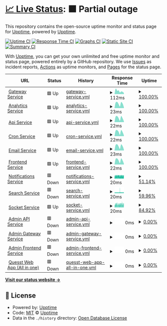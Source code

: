# [📈 Live Status](https://upptime.github.io/upptime): <!--live status--> **🟧 Partial outage**

This repository contains the open-source uptime monitor and status page for [Upptime](https://upptime.js.org), powered by [Upptime](https://github.com/upptime/upptime).

[![Uptime CI](https://github.com/malik106/qst-client-status-all/workflows/Uptime%20CI/badge.svg)](https://github.com/malik106/qst-client-status-all/actions?query=workflow%3A%22Uptime+CI%22)
[![Response Time CI](https://github.com/malik106/qst-client-status-all/workflows/Response%20Time%20CI/badge.svg)](https://github.com/malik106/qst-client-status-all/actions?query=workflow%3A%22Response+Time+CI%22)
[![Graphs CI](https://github.com/malik106/qst-client-status-all/workflows/Graphs%20CI/badge.svg)](https://github.com/malik106/qst-client-status-all/actions?query=workflow%3A%22Graphs+CI%22)
[![Static Site CI](https://github.com/malik106/qst-client-status-all/workflows/Static%20Site%20CI/badge.svg)](https://github.com/malik106/qst-client-status-all/actions?query=workflow%3A%22Static+Site+CI%22)
[![Summary CI](https://github.com/malik106/qst-client-status-all/workflows/Summary%20CI/badge.svg)](https://github.com/malik106/qst-client-status-all/actions?query=workflow%3A%22Summary+CI%22)

With [Upptime](https://upptime.js.org), you can get your own unlimited and free uptime monitor and status page, powered entirely by a GitHub repository. We use [Issues](https://github.com/upptime/upptime/issues) as incident reports, [Actions](https://github.com/malik106/qst-client-status-all/actions) as uptime monitors, and [Pages](https://upptime.github.io/upptime) for the status page.

<!--start: status pages-->
<!-- This summary is generated by Upptime (https://github.com/upptime/upptime) -->
<!-- Do not edit this manually, your changes will be overwritten -->
<!-- prettier-ignore -->
| URL | Status | History | Response Time | Uptime |
| --- | ------ | ------- | ------------- | ------ |
| <img alt="" src="https://icons.duckduckgo.com/ip3/quessttechnologies.com.ico" height="13"> [Gateway Service](https://quessttechnologies.com/gateway/healthcheck) | 🟩 Up | [gateway-service.yml](https://github.com/quesst-technologies/qst-admin-status-all/commits/HEAD/history/gateway-service.yml) | <details><summary><img alt="Response time graph" src="./graphs/gateway-service/response-time-week.png" height="20"> 112ms</summary><br><a href="https://status.admin.quessttechnologies.com/history/gateway-service"><img alt="Response time 250" src="https://img.shields.io/endpoint?url=https%3A%2F%2Fraw.githubusercontent.com%2Fquesst-technologies%2Fqst-admin-status-all%2FHEAD%2Fapi%2Fgateway-service%2Fresponse-time.json"></a><br><a href="https://status.admin.quessttechnologies.com/history/gateway-service"><img alt="24-hour response time 44" src="https://img.shields.io/endpoint?url=https%3A%2F%2Fraw.githubusercontent.com%2Fquesst-technologies%2Fqst-admin-status-all%2FHEAD%2Fapi%2Fgateway-service%2Fresponse-time-day.json"></a><br><a href="https://status.admin.quessttechnologies.com/history/gateway-service"><img alt="7-day response time 112" src="https://img.shields.io/endpoint?url=https%3A%2F%2Fraw.githubusercontent.com%2Fquesst-technologies%2Fqst-admin-status-all%2FHEAD%2Fapi%2Fgateway-service%2Fresponse-time-week.json"></a><br><a href="https://status.admin.quessttechnologies.com/history/gateway-service"><img alt="30-day response time 250" src="https://img.shields.io/endpoint?url=https%3A%2F%2Fraw.githubusercontent.com%2Fquesst-technologies%2Fqst-admin-status-all%2FHEAD%2Fapi%2Fgateway-service%2Fresponse-time-month.json"></a><br><a href="https://status.admin.quessttechnologies.com/history/gateway-service"><img alt="1-year response time 250" src="https://img.shields.io/endpoint?url=https%3A%2F%2Fraw.githubusercontent.com%2Fquesst-technologies%2Fqst-admin-status-all%2FHEAD%2Fapi%2Fgateway-service%2Fresponse-time-year.json"></a></details> | <details><summary><a href="https://status.admin.quessttechnologies.com/history/gateway-service">100.00%</a></summary><a href="https://status.admin.quessttechnologies.com/history/gateway-service"><img alt="All-time uptime 26.02%" src="https://img.shields.io/endpoint?url=https%3A%2F%2Fraw.githubusercontent.com%2Fquesst-technologies%2Fqst-admin-status-all%2FHEAD%2Fapi%2Fgateway-service%2Fuptime.json"></a><br><a href="https://status.admin.quessttechnologies.com/history/gateway-service"><img alt="24-hour uptime 100.00%" src="https://img.shields.io/endpoint?url=https%3A%2F%2Fraw.githubusercontent.com%2Fquesst-technologies%2Fqst-admin-status-all%2FHEAD%2Fapi%2Fgateway-service%2Fuptime-day.json"></a><br><a href="https://status.admin.quessttechnologies.com/history/gateway-service"><img alt="7-day uptime 100.00%" src="https://img.shields.io/endpoint?url=https%3A%2F%2Fraw.githubusercontent.com%2Fquesst-technologies%2Fqst-admin-status-all%2FHEAD%2Fapi%2Fgateway-service%2Fuptime-week.json"></a><br><a href="https://status.admin.quessttechnologies.com/history/gateway-service"><img alt="30-day uptime 71.59%" src="https://img.shields.io/endpoint?url=https%3A%2F%2Fraw.githubusercontent.com%2Fquesst-technologies%2Fqst-admin-status-all%2FHEAD%2Fapi%2Fgateway-service%2Fuptime-month.json"></a><br><a href="https://status.admin.quessttechnologies.com/history/gateway-service"><img alt="1-year uptime 5.30%" src="https://img.shields.io/endpoint?url=https%3A%2F%2Fraw.githubusercontent.com%2Fquesst-technologies%2Fqst-admin-status-all%2FHEAD%2Fapi%2Fgateway-service%2Fuptime-year.json"></a></details>
| <img alt="" src="https://icons.duckduckgo.com/ip3/quessttechnologies.com.ico" height="13"> [Analytics Service](https://quessttechnologies.com/analytics/healthcheck) | 🟩 Up | [analytics-service.yml](https://github.com/quesst-technologies/qst-admin-status-all/commits/HEAD/history/analytics-service.yml) | <details><summary><img alt="Response time graph" src="./graphs/analytics-service/response-time-week.png" height="20"> 23ms</summary><br><a href="https://status.admin.quessttechnologies.com/history/analytics-service"><img alt="Response time 19" src="https://img.shields.io/endpoint?url=https%3A%2F%2Fraw.githubusercontent.com%2Fquesst-technologies%2Fqst-admin-status-all%2FHEAD%2Fapi%2Fanalytics-service%2Fresponse-time.json"></a><br><a href="https://status.admin.quessttechnologies.com/history/analytics-service"><img alt="24-hour response time 4" src="https://img.shields.io/endpoint?url=https%3A%2F%2Fraw.githubusercontent.com%2Fquesst-technologies%2Fqst-admin-status-all%2FHEAD%2Fapi%2Fanalytics-service%2Fresponse-time-day.json"></a><br><a href="https://status.admin.quessttechnologies.com/history/analytics-service"><img alt="7-day response time 23" src="https://img.shields.io/endpoint?url=https%3A%2F%2Fraw.githubusercontent.com%2Fquesst-technologies%2Fqst-admin-status-all%2FHEAD%2Fapi%2Fanalytics-service%2Fresponse-time-week.json"></a><br><a href="https://status.admin.quessttechnologies.com/history/analytics-service"><img alt="30-day response time 19" src="https://img.shields.io/endpoint?url=https%3A%2F%2Fraw.githubusercontent.com%2Fquesst-technologies%2Fqst-admin-status-all%2FHEAD%2Fapi%2Fanalytics-service%2Fresponse-time-month.json"></a><br><a href="https://status.admin.quessttechnologies.com/history/analytics-service"><img alt="1-year response time 19" src="https://img.shields.io/endpoint?url=https%3A%2F%2Fraw.githubusercontent.com%2Fquesst-technologies%2Fqst-admin-status-all%2FHEAD%2Fapi%2Fanalytics-service%2Fresponse-time-year.json"></a></details> | <details><summary><a href="https://status.admin.quessttechnologies.com/history/analytics-service">100.00%</a></summary><a href="https://status.admin.quessttechnologies.com/history/analytics-service"><img alt="All-time uptime 26.01%" src="https://img.shields.io/endpoint?url=https%3A%2F%2Fraw.githubusercontent.com%2Fquesst-technologies%2Fqst-admin-status-all%2FHEAD%2Fapi%2Fanalytics-service%2Fuptime.json"></a><br><a href="https://status.admin.quessttechnologies.com/history/analytics-service"><img alt="24-hour uptime 100.00%" src="https://img.shields.io/endpoint?url=https%3A%2F%2Fraw.githubusercontent.com%2Fquesst-technologies%2Fqst-admin-status-all%2FHEAD%2Fapi%2Fanalytics-service%2Fuptime-day.json"></a><br><a href="https://status.admin.quessttechnologies.com/history/analytics-service"><img alt="7-day uptime 100.00%" src="https://img.shields.io/endpoint?url=https%3A%2F%2Fraw.githubusercontent.com%2Fquesst-technologies%2Fqst-admin-status-all%2FHEAD%2Fapi%2Fanalytics-service%2Fuptime-week.json"></a><br><a href="https://status.admin.quessttechnologies.com/history/analytics-service"><img alt="30-day uptime 71.59%" src="https://img.shields.io/endpoint?url=https%3A%2F%2Fraw.githubusercontent.com%2Fquesst-technologies%2Fqst-admin-status-all%2FHEAD%2Fapi%2Fanalytics-service%2Fuptime-month.json"></a><br><a href="https://status.admin.quessttechnologies.com/history/analytics-service"><img alt="1-year uptime 5.30%" src="https://img.shields.io/endpoint?url=https%3A%2F%2Fraw.githubusercontent.com%2Fquesst-technologies%2Fqst-admin-status-all%2FHEAD%2Fapi%2Fanalytics-service%2Fuptime-year.json"></a></details>
| <img alt="" src="https://icons.duckduckgo.com/ip3/quessttechnologies.com.ico" height="13"> [Api Service](https://quessttechnologies.com/api/healthcheck) | 🟩 Up | [api-service.yml](https://github.com/quesst-technologies/qst-admin-status-all/commits/HEAD/history/api-service.yml) | <details><summary><img alt="Response time graph" src="./graphs/api-service/response-time-week.png" height="20"> 22ms</summary><br><a href="https://status.admin.quessttechnologies.com/history/api-service"><img alt="Response time 19" src="https://img.shields.io/endpoint?url=https%3A%2F%2Fraw.githubusercontent.com%2Fquesst-technologies%2Fqst-admin-status-all%2FHEAD%2Fapi%2Fapi-service%2Fresponse-time.json"></a><br><a href="https://status.admin.quessttechnologies.com/history/api-service"><img alt="24-hour response time 4" src="https://img.shields.io/endpoint?url=https%3A%2F%2Fraw.githubusercontent.com%2Fquesst-technologies%2Fqst-admin-status-all%2FHEAD%2Fapi%2Fapi-service%2Fresponse-time-day.json"></a><br><a href="https://status.admin.quessttechnologies.com/history/api-service"><img alt="7-day response time 22" src="https://img.shields.io/endpoint?url=https%3A%2F%2Fraw.githubusercontent.com%2Fquesst-technologies%2Fqst-admin-status-all%2FHEAD%2Fapi%2Fapi-service%2Fresponse-time-week.json"></a><br><a href="https://status.admin.quessttechnologies.com/history/api-service"><img alt="30-day response time 19" src="https://img.shields.io/endpoint?url=https%3A%2F%2Fraw.githubusercontent.com%2Fquesst-technologies%2Fqst-admin-status-all%2FHEAD%2Fapi%2Fapi-service%2Fresponse-time-month.json"></a><br><a href="https://status.admin.quessttechnologies.com/history/api-service"><img alt="1-year response time 19" src="https://img.shields.io/endpoint?url=https%3A%2F%2Fraw.githubusercontent.com%2Fquesst-technologies%2Fqst-admin-status-all%2FHEAD%2Fapi%2Fapi-service%2Fresponse-time-year.json"></a></details> | <details><summary><a href="https://status.admin.quessttechnologies.com/history/api-service">100.00%</a></summary><a href="https://status.admin.quessttechnologies.com/history/api-service"><img alt="All-time uptime 26.02%" src="https://img.shields.io/endpoint?url=https%3A%2F%2Fraw.githubusercontent.com%2Fquesst-technologies%2Fqst-admin-status-all%2FHEAD%2Fapi%2Fapi-service%2Fuptime.json"></a><br><a href="https://status.admin.quessttechnologies.com/history/api-service"><img alt="24-hour uptime 100.00%" src="https://img.shields.io/endpoint?url=https%3A%2F%2Fraw.githubusercontent.com%2Fquesst-technologies%2Fqst-admin-status-all%2FHEAD%2Fapi%2Fapi-service%2Fuptime-day.json"></a><br><a href="https://status.admin.quessttechnologies.com/history/api-service"><img alt="7-day uptime 100.00%" src="https://img.shields.io/endpoint?url=https%3A%2F%2Fraw.githubusercontent.com%2Fquesst-technologies%2Fqst-admin-status-all%2FHEAD%2Fapi%2Fapi-service%2Fuptime-week.json"></a><br><a href="https://status.admin.quessttechnologies.com/history/api-service"><img alt="30-day uptime 71.59%" src="https://img.shields.io/endpoint?url=https%3A%2F%2Fraw.githubusercontent.com%2Fquesst-technologies%2Fqst-admin-status-all%2FHEAD%2Fapi%2Fapi-service%2Fuptime-month.json"></a><br><a href="https://status.admin.quessttechnologies.com/history/api-service"><img alt="1-year uptime 5.30%" src="https://img.shields.io/endpoint?url=https%3A%2F%2Fraw.githubusercontent.com%2Fquesst-technologies%2Fqst-admin-status-all%2FHEAD%2Fapi%2Fapi-service%2Fuptime-year.json"></a></details>
| <img alt="" src="https://icons.duckduckgo.com/ip3/quessttechnologies.com.ico" height="13"> [Cron Service](https://quessttechnologies.com/cron/healthcheck) | 🟩 Up | [cron-service.yml](https://github.com/quesst-technologies/qst-admin-status-all/commits/HEAD/history/cron-service.yml) | <details><summary><img alt="Response time graph" src="./graphs/cron-service/response-time-week.png" height="20"> 22ms</summary><br><a href="https://status.admin.quessttechnologies.com/history/cron-service"><img alt="Response time 19" src="https://img.shields.io/endpoint?url=https%3A%2F%2Fraw.githubusercontent.com%2Fquesst-technologies%2Fqst-admin-status-all%2FHEAD%2Fapi%2Fcron-service%2Fresponse-time.json"></a><br><a href="https://status.admin.quessttechnologies.com/history/cron-service"><img alt="24-hour response time 4" src="https://img.shields.io/endpoint?url=https%3A%2F%2Fraw.githubusercontent.com%2Fquesst-technologies%2Fqst-admin-status-all%2FHEAD%2Fapi%2Fcron-service%2Fresponse-time-day.json"></a><br><a href="https://status.admin.quessttechnologies.com/history/cron-service"><img alt="7-day response time 22" src="https://img.shields.io/endpoint?url=https%3A%2F%2Fraw.githubusercontent.com%2Fquesst-technologies%2Fqst-admin-status-all%2FHEAD%2Fapi%2Fcron-service%2Fresponse-time-week.json"></a><br><a href="https://status.admin.quessttechnologies.com/history/cron-service"><img alt="30-day response time 19" src="https://img.shields.io/endpoint?url=https%3A%2F%2Fraw.githubusercontent.com%2Fquesst-technologies%2Fqst-admin-status-all%2FHEAD%2Fapi%2Fcron-service%2Fresponse-time-month.json"></a><br><a href="https://status.admin.quessttechnologies.com/history/cron-service"><img alt="1-year response time 19" src="https://img.shields.io/endpoint?url=https%3A%2F%2Fraw.githubusercontent.com%2Fquesst-technologies%2Fqst-admin-status-all%2FHEAD%2Fapi%2Fcron-service%2Fresponse-time-year.json"></a></details> | <details><summary><a href="https://status.admin.quessttechnologies.com/history/cron-service">100.00%</a></summary><a href="https://status.admin.quessttechnologies.com/history/cron-service"><img alt="All-time uptime 26.02%" src="https://img.shields.io/endpoint?url=https%3A%2F%2Fraw.githubusercontent.com%2Fquesst-technologies%2Fqst-admin-status-all%2FHEAD%2Fapi%2Fcron-service%2Fuptime.json"></a><br><a href="https://status.admin.quessttechnologies.com/history/cron-service"><img alt="24-hour uptime 100.00%" src="https://img.shields.io/endpoint?url=https%3A%2F%2Fraw.githubusercontent.com%2Fquesst-technologies%2Fqst-admin-status-all%2FHEAD%2Fapi%2Fcron-service%2Fuptime-day.json"></a><br><a href="https://status.admin.quessttechnologies.com/history/cron-service"><img alt="7-day uptime 100.00%" src="https://img.shields.io/endpoint?url=https%3A%2F%2Fraw.githubusercontent.com%2Fquesst-technologies%2Fqst-admin-status-all%2FHEAD%2Fapi%2Fcron-service%2Fuptime-week.json"></a><br><a href="https://status.admin.quessttechnologies.com/history/cron-service"><img alt="30-day uptime 71.59%" src="https://img.shields.io/endpoint?url=https%3A%2F%2Fraw.githubusercontent.com%2Fquesst-technologies%2Fqst-admin-status-all%2FHEAD%2Fapi%2Fcron-service%2Fuptime-month.json"></a><br><a href="https://status.admin.quessttechnologies.com/history/cron-service"><img alt="1-year uptime 5.30%" src="https://img.shields.io/endpoint?url=https%3A%2F%2Fraw.githubusercontent.com%2Fquesst-technologies%2Fqst-admin-status-all%2FHEAD%2Fapi%2Fcron-service%2Fuptime-year.json"></a></details>
| <img alt="" src="https://icons.duckduckgo.com/ip3/quessttechnologies.com.ico" height="13"> [Email Service](https://quessttechnologies.com/email/healthcheck) | 🟩 Up | [email-service.yml](https://github.com/quesst-technologies/qst-admin-status-all/commits/HEAD/history/email-service.yml) | <details><summary><img alt="Response time graph" src="./graphs/email-service/response-time-week.png" height="20"> 23ms</summary><br><a href="https://status.admin.quessttechnologies.com/history/email-service"><img alt="Response time 19" src="https://img.shields.io/endpoint?url=https%3A%2F%2Fraw.githubusercontent.com%2Fquesst-technologies%2Fqst-admin-status-all%2FHEAD%2Fapi%2Femail-service%2Fresponse-time.json"></a><br><a href="https://status.admin.quessttechnologies.com/history/email-service"><img alt="24-hour response time 4" src="https://img.shields.io/endpoint?url=https%3A%2F%2Fraw.githubusercontent.com%2Fquesst-technologies%2Fqst-admin-status-all%2FHEAD%2Fapi%2Femail-service%2Fresponse-time-day.json"></a><br><a href="https://status.admin.quessttechnologies.com/history/email-service"><img alt="7-day response time 23" src="https://img.shields.io/endpoint?url=https%3A%2F%2Fraw.githubusercontent.com%2Fquesst-technologies%2Fqst-admin-status-all%2FHEAD%2Fapi%2Femail-service%2Fresponse-time-week.json"></a><br><a href="https://status.admin.quessttechnologies.com/history/email-service"><img alt="30-day response time 19" src="https://img.shields.io/endpoint?url=https%3A%2F%2Fraw.githubusercontent.com%2Fquesst-technologies%2Fqst-admin-status-all%2FHEAD%2Fapi%2Femail-service%2Fresponse-time-month.json"></a><br><a href="https://status.admin.quessttechnologies.com/history/email-service"><img alt="1-year response time 19" src="https://img.shields.io/endpoint?url=https%3A%2F%2Fraw.githubusercontent.com%2Fquesst-technologies%2Fqst-admin-status-all%2FHEAD%2Fapi%2Femail-service%2Fresponse-time-year.json"></a></details> | <details><summary><a href="https://status.admin.quessttechnologies.com/history/email-service">100.00%</a></summary><a href="https://status.admin.quessttechnologies.com/history/email-service"><img alt="All-time uptime 26.02%" src="https://img.shields.io/endpoint?url=https%3A%2F%2Fraw.githubusercontent.com%2Fquesst-technologies%2Fqst-admin-status-all%2FHEAD%2Fapi%2Femail-service%2Fuptime.json"></a><br><a href="https://status.admin.quessttechnologies.com/history/email-service"><img alt="24-hour uptime 100.00%" src="https://img.shields.io/endpoint?url=https%3A%2F%2Fraw.githubusercontent.com%2Fquesst-technologies%2Fqst-admin-status-all%2FHEAD%2Fapi%2Femail-service%2Fuptime-day.json"></a><br><a href="https://status.admin.quessttechnologies.com/history/email-service"><img alt="7-day uptime 100.00%" src="https://img.shields.io/endpoint?url=https%3A%2F%2Fraw.githubusercontent.com%2Fquesst-technologies%2Fqst-admin-status-all%2FHEAD%2Fapi%2Femail-service%2Fuptime-week.json"></a><br><a href="https://status.admin.quessttechnologies.com/history/email-service"><img alt="30-day uptime 71.59%" src="https://img.shields.io/endpoint?url=https%3A%2F%2Fraw.githubusercontent.com%2Fquesst-technologies%2Fqst-admin-status-all%2FHEAD%2Fapi%2Femail-service%2Fuptime-month.json"></a><br><a href="https://status.admin.quessttechnologies.com/history/email-service"><img alt="1-year uptime 5.30%" src="https://img.shields.io/endpoint?url=https%3A%2F%2Fraw.githubusercontent.com%2Fquesst-technologies%2Fqst-admin-status-all%2FHEAD%2Fapi%2Femail-service%2Fuptime-year.json"></a></details>
| <img alt="" src="https://icons.duckduckgo.com/ip3/quessttechnologies.com.ico" height="13"> [Frontend Service](https://quessttechnologies.com/frontend/healthcheck) | 🟩 Up | [frontend-service.yml](https://github.com/quesst-technologies/qst-admin-status-all/commits/HEAD/history/frontend-service.yml) | <details><summary><img alt="Response time graph" src="./graphs/frontend-service/response-time-week.png" height="20"> 22ms</summary><br><a href="https://status.admin.quessttechnologies.com/history/frontend-service"><img alt="Response time 20" src="https://img.shields.io/endpoint?url=https%3A%2F%2Fraw.githubusercontent.com%2Fquesst-technologies%2Fqst-admin-status-all%2FHEAD%2Fapi%2Ffrontend-service%2Fresponse-time.json"></a><br><a href="https://status.admin.quessttechnologies.com/history/frontend-service"><img alt="24-hour response time 4" src="https://img.shields.io/endpoint?url=https%3A%2F%2Fraw.githubusercontent.com%2Fquesst-technologies%2Fqst-admin-status-all%2FHEAD%2Fapi%2Ffrontend-service%2Fresponse-time-day.json"></a><br><a href="https://status.admin.quessttechnologies.com/history/frontend-service"><img alt="7-day response time 22" src="https://img.shields.io/endpoint?url=https%3A%2F%2Fraw.githubusercontent.com%2Fquesst-technologies%2Fqst-admin-status-all%2FHEAD%2Fapi%2Ffrontend-service%2Fresponse-time-week.json"></a><br><a href="https://status.admin.quessttechnologies.com/history/frontend-service"><img alt="30-day response time 20" src="https://img.shields.io/endpoint?url=https%3A%2F%2Fraw.githubusercontent.com%2Fquesst-technologies%2Fqst-admin-status-all%2FHEAD%2Fapi%2Ffrontend-service%2Fresponse-time-month.json"></a><br><a href="https://status.admin.quessttechnologies.com/history/frontend-service"><img alt="1-year response time 20" src="https://img.shields.io/endpoint?url=https%3A%2F%2Fraw.githubusercontent.com%2Fquesst-technologies%2Fqst-admin-status-all%2FHEAD%2Fapi%2Ffrontend-service%2Fresponse-time-year.json"></a></details> | <details><summary><a href="https://status.admin.quessttechnologies.com/history/frontend-service">100.00%</a></summary><a href="https://status.admin.quessttechnologies.com/history/frontend-service"><img alt="All-time uptime 15.47%" src="https://img.shields.io/endpoint?url=https%3A%2F%2Fraw.githubusercontent.com%2Fquesst-technologies%2Fqst-admin-status-all%2FHEAD%2Fapi%2Ffrontend-service%2Fuptime.json"></a><br><a href="https://status.admin.quessttechnologies.com/history/frontend-service"><img alt="24-hour uptime 100.00%" src="https://img.shields.io/endpoint?url=https%3A%2F%2Fraw.githubusercontent.com%2Fquesst-technologies%2Fqst-admin-status-all%2FHEAD%2Fapi%2Ffrontend-service%2Fuptime-day.json"></a><br><a href="https://status.admin.quessttechnologies.com/history/frontend-service"><img alt="7-day uptime 100.00%" src="https://img.shields.io/endpoint?url=https%3A%2F%2Fraw.githubusercontent.com%2Fquesst-technologies%2Fqst-admin-status-all%2FHEAD%2Fapi%2Ffrontend-service%2Fuptime-week.json"></a><br><a href="https://status.admin.quessttechnologies.com/history/frontend-service"><img alt="30-day uptime 71.59%" src="https://img.shields.io/endpoint?url=https%3A%2F%2Fraw.githubusercontent.com%2Fquesst-technologies%2Fqst-admin-status-all%2FHEAD%2Fapi%2Ffrontend-service%2Fuptime-month.json"></a><br><a href="https://status.admin.quessttechnologies.com/history/frontend-service"><img alt="1-year uptime 5.30%" src="https://img.shields.io/endpoint?url=https%3A%2F%2Fraw.githubusercontent.com%2Fquesst-technologies%2Fqst-admin-status-all%2FHEAD%2Fapi%2Ffrontend-service%2Fuptime-year.json"></a></details>
| <img alt="" src="https://icons.duckduckgo.com/ip3/quessttechnologies.com.ico" height="13"> [Notifications Service](https://quessttechnologies.com/notifications/healthcheck) | 🟥 Down | [notifications-service.yml](https://github.com/quesst-technologies/qst-admin-status-all/commits/HEAD/history/notifications-service.yml) | <details><summary><img alt="Response time graph" src="./graphs/notifications-service/response-time-week.png" height="20"> 20ms</summary><br><a href="https://status.admin.quessttechnologies.com/history/notifications-service"><img alt="Response time 20" src="https://img.shields.io/endpoint?url=https%3A%2F%2Fraw.githubusercontent.com%2Fquesst-technologies%2Fqst-admin-status-all%2FHEAD%2Fapi%2Fnotifications-service%2Fresponse-time.json"></a><br><a href="https://status.admin.quessttechnologies.com/history/notifications-service"><img alt="24-hour response time 20" src="https://img.shields.io/endpoint?url=https%3A%2F%2Fraw.githubusercontent.com%2Fquesst-technologies%2Fqst-admin-status-all%2FHEAD%2Fapi%2Fnotifications-service%2Fresponse-time-day.json"></a><br><a href="https://status.admin.quessttechnologies.com/history/notifications-service"><img alt="7-day response time 20" src="https://img.shields.io/endpoint?url=https%3A%2F%2Fraw.githubusercontent.com%2Fquesst-technologies%2Fqst-admin-status-all%2FHEAD%2Fapi%2Fnotifications-service%2Fresponse-time-week.json"></a><br><a href="https://status.admin.quessttechnologies.com/history/notifications-service"><img alt="30-day response time 20" src="https://img.shields.io/endpoint?url=https%3A%2F%2Fraw.githubusercontent.com%2Fquesst-technologies%2Fqst-admin-status-all%2FHEAD%2Fapi%2Fnotifications-service%2Fresponse-time-month.json"></a><br><a href="https://status.admin.quessttechnologies.com/history/notifications-service"><img alt="1-year response time 20" src="https://img.shields.io/endpoint?url=https%3A%2F%2Fraw.githubusercontent.com%2Fquesst-technologies%2Fqst-admin-status-all%2FHEAD%2Fapi%2Fnotifications-service%2Fresponse-time-year.json"></a></details> | <details><summary><a href="https://status.admin.quessttechnologies.com/history/notifications-service">51.14%</a></summary><a href="https://status.admin.quessttechnologies.com/history/notifications-service"><img alt="All-time uptime 99.56%" src="https://img.shields.io/endpoint?url=https%3A%2F%2Fraw.githubusercontent.com%2Fquesst-technologies%2Fqst-admin-status-all%2FHEAD%2Fapi%2Fnotifications-service%2Fuptime.json"></a><br><a href="https://status.admin.quessttechnologies.com/history/notifications-service"><img alt="24-hour uptime 53.57%" src="https://img.shields.io/endpoint?url=https%3A%2F%2Fraw.githubusercontent.com%2Fquesst-technologies%2Fqst-admin-status-all%2FHEAD%2Fapi%2Fnotifications-service%2Fuptime-day.json"></a><br><a href="https://status.admin.quessttechnologies.com/history/notifications-service"><img alt="7-day uptime 51.14%" src="https://img.shields.io/endpoint?url=https%3A%2F%2Fraw.githubusercontent.com%2Fquesst-technologies%2Fqst-admin-status-all%2FHEAD%2Fapi%2Fnotifications-service%2Fuptime-week.json"></a><br><a href="https://status.admin.quessttechnologies.com/history/notifications-service"><img alt="30-day uptime 88.52%" src="https://img.shields.io/endpoint?url=https%3A%2F%2Fraw.githubusercontent.com%2Fquesst-technologies%2Fqst-admin-status-all%2FHEAD%2Fapi%2Fnotifications-service%2Fuptime-month.json"></a><br><a href="https://status.admin.quessttechnologies.com/history/notifications-service"><img alt="1-year uptime 99.04%" src="https://img.shields.io/endpoint?url=https%3A%2F%2Fraw.githubusercontent.com%2Fquesst-technologies%2Fqst-admin-status-all%2FHEAD%2Fapi%2Fnotifications-service%2Fuptime-year.json"></a></details>
| <img alt="" src="https://icons.duckduckgo.com/ip3/quessttechnologies.com.ico" height="13"> [Search Service](https://quessttechnologies.com/search/healthcheck) | 🟥 Down | [search-service.yml](https://github.com/quesst-technologies/qst-admin-status-all/commits/HEAD/history/search-service.yml) | <details><summary><img alt="Response time graph" src="./graphs/search-service/response-time-week.png" height="20"> 20ms</summary><br><a href="https://status.admin.quessttechnologies.com/history/search-service"><img alt="Response time 20" src="https://img.shields.io/endpoint?url=https%3A%2F%2Fraw.githubusercontent.com%2Fquesst-technologies%2Fqst-admin-status-all%2FHEAD%2Fapi%2Fsearch-service%2Fresponse-time.json"></a><br><a href="https://status.admin.quessttechnologies.com/history/search-service"><img alt="24-hour response time 19" src="https://img.shields.io/endpoint?url=https%3A%2F%2Fraw.githubusercontent.com%2Fquesst-technologies%2Fqst-admin-status-all%2FHEAD%2Fapi%2Fsearch-service%2Fresponse-time-day.json"></a><br><a href="https://status.admin.quessttechnologies.com/history/search-service"><img alt="7-day response time 20" src="https://img.shields.io/endpoint?url=https%3A%2F%2Fraw.githubusercontent.com%2Fquesst-technologies%2Fqst-admin-status-all%2FHEAD%2Fapi%2Fsearch-service%2Fresponse-time-week.json"></a><br><a href="https://status.admin.quessttechnologies.com/history/search-service"><img alt="30-day response time 20" src="https://img.shields.io/endpoint?url=https%3A%2F%2Fraw.githubusercontent.com%2Fquesst-technologies%2Fqst-admin-status-all%2FHEAD%2Fapi%2Fsearch-service%2Fresponse-time-month.json"></a><br><a href="https://status.admin.quessttechnologies.com/history/search-service"><img alt="1-year response time 20" src="https://img.shields.io/endpoint?url=https%3A%2F%2Fraw.githubusercontent.com%2Fquesst-technologies%2Fqst-admin-status-all%2FHEAD%2Fapi%2Fsearch-service%2Fresponse-time-year.json"></a></details> | <details><summary><a href="https://status.admin.quessttechnologies.com/history/search-service">59.96%</a></summary><a href="https://status.admin.quessttechnologies.com/history/search-service"><img alt="All-time uptime 99.64%" src="https://img.shields.io/endpoint?url=https%3A%2F%2Fraw.githubusercontent.com%2Fquesst-technologies%2Fqst-admin-status-all%2FHEAD%2Fapi%2Fsearch-service%2Fuptime.json"></a><br><a href="https://status.admin.quessttechnologies.com/history/search-service"><img alt="24-hour uptime 60.71%" src="https://img.shields.io/endpoint?url=https%3A%2F%2Fraw.githubusercontent.com%2Fquesst-technologies%2Fqst-admin-status-all%2FHEAD%2Fapi%2Fsearch-service%2Fuptime-day.json"></a><br><a href="https://status.admin.quessttechnologies.com/history/search-service"><img alt="7-day uptime 59.96%" src="https://img.shields.io/endpoint?url=https%3A%2F%2Fraw.githubusercontent.com%2Fquesst-technologies%2Fqst-admin-status-all%2FHEAD%2Fapi%2Fsearch-service%2Fuptime-week.json"></a><br><a href="https://status.admin.quessttechnologies.com/history/search-service"><img alt="30-day uptime 90.71%" src="https://img.shields.io/endpoint?url=https%3A%2F%2Fraw.githubusercontent.com%2Fquesst-technologies%2Fqst-admin-status-all%2FHEAD%2Fapi%2Fsearch-service%2Fuptime-month.json"></a><br><a href="https://status.admin.quessttechnologies.com/history/search-service"><img alt="1-year uptime 99.23%" src="https://img.shields.io/endpoint?url=https%3A%2F%2Fraw.githubusercontent.com%2Fquesst-technologies%2Fqst-admin-status-all%2FHEAD%2Fapi%2Fsearch-service%2Fuptime-year.json"></a></details>
| <img alt="" src="https://icons.duckduckgo.com/ip3/quessttechnologies.com.ico" height="13"> [Socket Service](https://quessttechnologies.com/socket/healthcheck) | 🟩 Up | [socket-service.yml](https://github.com/quesst-technologies/qst-admin-status-all/commits/HEAD/history/socket-service.yml) | <details><summary><img alt="Response time graph" src="./graphs/socket-service/response-time-week.png" height="20"> 20ms</summary><br><a href="https://status.admin.quessttechnologies.com/history/socket-service"><img alt="Response time 20" src="https://img.shields.io/endpoint?url=https%3A%2F%2Fraw.githubusercontent.com%2Fquesst-technologies%2Fqst-admin-status-all%2FHEAD%2Fapi%2Fsocket-service%2Fresponse-time.json"></a><br><a href="https://status.admin.quessttechnologies.com/history/socket-service"><img alt="24-hour response time 20" src="https://img.shields.io/endpoint?url=https%3A%2F%2Fraw.githubusercontent.com%2Fquesst-technologies%2Fqst-admin-status-all%2FHEAD%2Fapi%2Fsocket-service%2Fresponse-time-day.json"></a><br><a href="https://status.admin.quessttechnologies.com/history/socket-service"><img alt="7-day response time 20" src="https://img.shields.io/endpoint?url=https%3A%2F%2Fraw.githubusercontent.com%2Fquesst-technologies%2Fqst-admin-status-all%2FHEAD%2Fapi%2Fsocket-service%2Fresponse-time-week.json"></a><br><a href="https://status.admin.quessttechnologies.com/history/socket-service"><img alt="30-day response time 20" src="https://img.shields.io/endpoint?url=https%3A%2F%2Fraw.githubusercontent.com%2Fquesst-technologies%2Fqst-admin-status-all%2FHEAD%2Fapi%2Fsocket-service%2Fresponse-time-month.json"></a><br><a href="https://status.admin.quessttechnologies.com/history/socket-service"><img alt="1-year response time 20" src="https://img.shields.io/endpoint?url=https%3A%2F%2Fraw.githubusercontent.com%2Fquesst-technologies%2Fqst-admin-status-all%2FHEAD%2Fapi%2Fsocket-service%2Fresponse-time-year.json"></a></details> | <details><summary><a href="https://status.admin.quessttechnologies.com/history/socket-service">84.92%</a></summary><a href="https://status.admin.quessttechnologies.com/history/socket-service"><img alt="All-time uptime 25.69%" src="https://img.shields.io/endpoint?url=https%3A%2F%2Fraw.githubusercontent.com%2Fquesst-technologies%2Fqst-admin-status-all%2FHEAD%2Fapi%2Fsocket-service%2Fuptime.json"></a><br><a href="https://status.admin.quessttechnologies.com/history/socket-service"><img alt="24-hour uptime 88.91%" src="https://img.shields.io/endpoint?url=https%3A%2F%2Fraw.githubusercontent.com%2Fquesst-technologies%2Fqst-admin-status-all%2FHEAD%2Fapi%2Fsocket-service%2Fuptime-day.json"></a><br><a href="https://status.admin.quessttechnologies.com/history/socket-service"><img alt="7-day uptime 84.92%" src="https://img.shields.io/endpoint?url=https%3A%2F%2Fraw.githubusercontent.com%2Fquesst-technologies%2Fqst-admin-status-all%2FHEAD%2Fapi%2Fsocket-service%2Fuptime-week.json"></a><br><a href="https://status.admin.quessttechnologies.com/history/socket-service"><img alt="30-day uptime 63.00%" src="https://img.shields.io/endpoint?url=https%3A%2F%2Fraw.githubusercontent.com%2Fquesst-technologies%2Fqst-admin-status-all%2FHEAD%2Fapi%2Fsocket-service%2Fuptime-month.json"></a><br><a href="https://status.admin.quessttechnologies.com/history/socket-service"><img alt="1-year uptime 4.59%" src="https://img.shields.io/endpoint?url=https%3A%2F%2Fraw.githubusercontent.com%2Fquesst-technologies%2Fqst-admin-status-all%2FHEAD%2Fapi%2Fsocket-service%2Fuptime-year.json"></a></details>
| <img alt="" src="https://icons.duckduckgo.com/ip3/admin.quessttechnologies.com.ico" height="13"> [Admin API Service](https://admin.quessttechnologies.com/api/healthcheck) | 🟥 Down | [admin-api-service.yml](https://github.com/quesst-technologies/qst-admin-status-all/commits/HEAD/history/admin-api-service.yml) | <details><summary><img alt="Response time graph" src="./graphs/admin-api-service/response-time-week.png" height="20"> 0ms</summary><br><a href="https://status.admin.quessttechnologies.com/history/admin-api-service"><img alt="Response time 0" src="https://img.shields.io/endpoint?url=https%3A%2F%2Fraw.githubusercontent.com%2Fquesst-technologies%2Fqst-admin-status-all%2FHEAD%2Fapi%2Fadmin-api-service%2Fresponse-time.json"></a><br><a href="https://status.admin.quessttechnologies.com/history/admin-api-service"><img alt="24-hour response time 0" src="https://img.shields.io/endpoint?url=https%3A%2F%2Fraw.githubusercontent.com%2Fquesst-technologies%2Fqst-admin-status-all%2FHEAD%2Fapi%2Fadmin-api-service%2Fresponse-time-day.json"></a><br><a href="https://status.admin.quessttechnologies.com/history/admin-api-service"><img alt="7-day response time 0" src="https://img.shields.io/endpoint?url=https%3A%2F%2Fraw.githubusercontent.com%2Fquesst-technologies%2Fqst-admin-status-all%2FHEAD%2Fapi%2Fadmin-api-service%2Fresponse-time-week.json"></a><br><a href="https://status.admin.quessttechnologies.com/history/admin-api-service"><img alt="30-day response time 0" src="https://img.shields.io/endpoint?url=https%3A%2F%2Fraw.githubusercontent.com%2Fquesst-technologies%2Fqst-admin-status-all%2FHEAD%2Fapi%2Fadmin-api-service%2Fresponse-time-month.json"></a><br><a href="https://status.admin.quessttechnologies.com/history/admin-api-service"><img alt="1-year response time 0" src="https://img.shields.io/endpoint?url=https%3A%2F%2Fraw.githubusercontent.com%2Fquesst-technologies%2Fqst-admin-status-all%2FHEAD%2Fapi%2Fadmin-api-service%2Fresponse-time-year.json"></a></details> | <details><summary><a href="https://status.admin.quessttechnologies.com/history/admin-api-service">0.00%</a></summary><a href="https://status.admin.quessttechnologies.com/history/admin-api-service"><img alt="All-time uptime 23.28%" src="https://img.shields.io/endpoint?url=https%3A%2F%2Fraw.githubusercontent.com%2Fquesst-technologies%2Fqst-admin-status-all%2FHEAD%2Fapi%2Fadmin-api-service%2Fuptime.json"></a><br><a href="https://status.admin.quessttechnologies.com/history/admin-api-service"><img alt="24-hour uptime 0.00%" src="https://img.shields.io/endpoint?url=https%3A%2F%2Fraw.githubusercontent.com%2Fquesst-technologies%2Fqst-admin-status-all%2FHEAD%2Fapi%2Fadmin-api-service%2Fuptime-day.json"></a><br><a href="https://status.admin.quessttechnologies.com/history/admin-api-service"><img alt="7-day uptime 0.00%" src="https://img.shields.io/endpoint?url=https%3A%2F%2Fraw.githubusercontent.com%2Fquesst-technologies%2Fqst-admin-status-all%2FHEAD%2Fapi%2Fadmin-api-service%2Fuptime-week.json"></a><br><a href="https://status.admin.quessttechnologies.com/history/admin-api-service"><img alt="30-day uptime 4.67%" src="https://img.shields.io/endpoint?url=https%3A%2F%2Fraw.githubusercontent.com%2Fquesst-technologies%2Fqst-admin-status-all%2FHEAD%2Fapi%2Fadmin-api-service%2Fuptime-month.json"></a><br><a href="https://status.admin.quessttechnologies.com/history/admin-api-service"><img alt="1-year uptime 0.00%" src="https://img.shields.io/endpoint?url=https%3A%2F%2Fraw.githubusercontent.com%2Fquesst-technologies%2Fqst-admin-status-all%2FHEAD%2Fapi%2Fadmin-api-service%2Fuptime-year.json"></a></details>
| <img alt="" src="https://icons.duckduckgo.com/ip3/admin.quessttechnologies.com.ico" height="13"> [Admin Gateway Service](https://admin.quessttechnologies.com/gateway/healthcheck) | 🟥 Down | [admin-gateway-service.yml](https://github.com/quesst-technologies/qst-admin-status-all/commits/HEAD/history/admin-gateway-service.yml) | <details><summary><img alt="Response time graph" src="./graphs/admin-gateway-service/response-time-week.png" height="20"> 0ms</summary><br><a href="https://status.admin.quessttechnologies.com/history/admin-gateway-service"><img alt="Response time 0" src="https://img.shields.io/endpoint?url=https%3A%2F%2Fraw.githubusercontent.com%2Fquesst-technologies%2Fqst-admin-status-all%2FHEAD%2Fapi%2Fadmin-gateway-service%2Fresponse-time.json"></a><br><a href="https://status.admin.quessttechnologies.com/history/admin-gateway-service"><img alt="24-hour response time 0" src="https://img.shields.io/endpoint?url=https%3A%2F%2Fraw.githubusercontent.com%2Fquesst-technologies%2Fqst-admin-status-all%2FHEAD%2Fapi%2Fadmin-gateway-service%2Fresponse-time-day.json"></a><br><a href="https://status.admin.quessttechnologies.com/history/admin-gateway-service"><img alt="7-day response time 0" src="https://img.shields.io/endpoint?url=https%3A%2F%2Fraw.githubusercontent.com%2Fquesst-technologies%2Fqst-admin-status-all%2FHEAD%2Fapi%2Fadmin-gateway-service%2Fresponse-time-week.json"></a><br><a href="https://status.admin.quessttechnologies.com/history/admin-gateway-service"><img alt="30-day response time 0" src="https://img.shields.io/endpoint?url=https%3A%2F%2Fraw.githubusercontent.com%2Fquesst-technologies%2Fqst-admin-status-all%2FHEAD%2Fapi%2Fadmin-gateway-service%2Fresponse-time-month.json"></a><br><a href="https://status.admin.quessttechnologies.com/history/admin-gateway-service"><img alt="1-year response time 0" src="https://img.shields.io/endpoint?url=https%3A%2F%2Fraw.githubusercontent.com%2Fquesst-technologies%2Fqst-admin-status-all%2FHEAD%2Fapi%2Fadmin-gateway-service%2Fresponse-time-year.json"></a></details> | <details><summary><a href="https://status.admin.quessttechnologies.com/history/admin-gateway-service">0.00%</a></summary><a href="https://status.admin.quessttechnologies.com/history/admin-gateway-service"><img alt="All-time uptime 23.28%" src="https://img.shields.io/endpoint?url=https%3A%2F%2Fraw.githubusercontent.com%2Fquesst-technologies%2Fqst-admin-status-all%2FHEAD%2Fapi%2Fadmin-gateway-service%2Fuptime.json"></a><br><a href="https://status.admin.quessttechnologies.com/history/admin-gateway-service"><img alt="24-hour uptime 0.00%" src="https://img.shields.io/endpoint?url=https%3A%2F%2Fraw.githubusercontent.com%2Fquesst-technologies%2Fqst-admin-status-all%2FHEAD%2Fapi%2Fadmin-gateway-service%2Fuptime-day.json"></a><br><a href="https://status.admin.quessttechnologies.com/history/admin-gateway-service"><img alt="7-day uptime 0.00%" src="https://img.shields.io/endpoint?url=https%3A%2F%2Fraw.githubusercontent.com%2Fquesst-technologies%2Fqst-admin-status-all%2FHEAD%2Fapi%2Fadmin-gateway-service%2Fuptime-week.json"></a><br><a href="https://status.admin.quessttechnologies.com/history/admin-gateway-service"><img alt="30-day uptime 4.67%" src="https://img.shields.io/endpoint?url=https%3A%2F%2Fraw.githubusercontent.com%2Fquesst-technologies%2Fqst-admin-status-all%2FHEAD%2Fapi%2Fadmin-gateway-service%2Fuptime-month.json"></a><br><a href="https://status.admin.quessttechnologies.com/history/admin-gateway-service"><img alt="1-year uptime 0.00%" src="https://img.shields.io/endpoint?url=https%3A%2F%2Fraw.githubusercontent.com%2Fquesst-technologies%2Fqst-admin-status-all%2FHEAD%2Fapi%2Fadmin-gateway-service%2Fuptime-year.json"></a></details>
| <img alt="" src="https://icons.duckduckgo.com/ip3/admin.quessttechnologies.com.ico" height="13"> [Admin Frontend Service](https://admin.quessttechnologies.com/frontend/healthcheck) | 🟥 Down | [admin-frontend-service.yml](https://github.com/quesst-technologies/qst-admin-status-all/commits/HEAD/history/admin-frontend-service.yml) | <details><summary><img alt="Response time graph" src="./graphs/admin-frontend-service/response-time-week.png" height="20"> 0ms</summary><br><a href="https://status.admin.quessttechnologies.com/history/admin-frontend-service"><img alt="Response time 0" src="https://img.shields.io/endpoint?url=https%3A%2F%2Fraw.githubusercontent.com%2Fquesst-technologies%2Fqst-admin-status-all%2FHEAD%2Fapi%2Fadmin-frontend-service%2Fresponse-time.json"></a><br><a href="https://status.admin.quessttechnologies.com/history/admin-frontend-service"><img alt="24-hour response time 0" src="https://img.shields.io/endpoint?url=https%3A%2F%2Fraw.githubusercontent.com%2Fquesst-technologies%2Fqst-admin-status-all%2FHEAD%2Fapi%2Fadmin-frontend-service%2Fresponse-time-day.json"></a><br><a href="https://status.admin.quessttechnologies.com/history/admin-frontend-service"><img alt="7-day response time 0" src="https://img.shields.io/endpoint?url=https%3A%2F%2Fraw.githubusercontent.com%2Fquesst-technologies%2Fqst-admin-status-all%2FHEAD%2Fapi%2Fadmin-frontend-service%2Fresponse-time-week.json"></a><br><a href="https://status.admin.quessttechnologies.com/history/admin-frontend-service"><img alt="30-day response time 0" src="https://img.shields.io/endpoint?url=https%3A%2F%2Fraw.githubusercontent.com%2Fquesst-technologies%2Fqst-admin-status-all%2FHEAD%2Fapi%2Fadmin-frontend-service%2Fresponse-time-month.json"></a><br><a href="https://status.admin.quessttechnologies.com/history/admin-frontend-service"><img alt="1-year response time 0" src="https://img.shields.io/endpoint?url=https%3A%2F%2Fraw.githubusercontent.com%2Fquesst-technologies%2Fqst-admin-status-all%2FHEAD%2Fapi%2Fadmin-frontend-service%2Fresponse-time-year.json"></a></details> | <details><summary><a href="https://status.admin.quessttechnologies.com/history/admin-frontend-service">0.00%</a></summary><a href="https://status.admin.quessttechnologies.com/history/admin-frontend-service"><img alt="All-time uptime 12.92%" src="https://img.shields.io/endpoint?url=https%3A%2F%2Fraw.githubusercontent.com%2Fquesst-technologies%2Fqst-admin-status-all%2FHEAD%2Fapi%2Fadmin-frontend-service%2Fuptime.json"></a><br><a href="https://status.admin.quessttechnologies.com/history/admin-frontend-service"><img alt="24-hour uptime 0.00%" src="https://img.shields.io/endpoint?url=https%3A%2F%2Fraw.githubusercontent.com%2Fquesst-technologies%2Fqst-admin-status-all%2FHEAD%2Fapi%2Fadmin-frontend-service%2Fuptime-day.json"></a><br><a href="https://status.admin.quessttechnologies.com/history/admin-frontend-service"><img alt="7-day uptime 0.00%" src="https://img.shields.io/endpoint?url=https%3A%2F%2Fraw.githubusercontent.com%2Fquesst-technologies%2Fqst-admin-status-all%2FHEAD%2Fapi%2Fadmin-frontend-service%2Fuptime-week.json"></a><br><a href="https://status.admin.quessttechnologies.com/history/admin-frontend-service"><img alt="30-day uptime 4.67%" src="https://img.shields.io/endpoint?url=https%3A%2F%2Fraw.githubusercontent.com%2Fquesst-technologies%2Fqst-admin-status-all%2FHEAD%2Fapi%2Fadmin-frontend-service%2Fuptime-month.json"></a><br><a href="https://status.admin.quessttechnologies.com/history/admin-frontend-service"><img alt="1-year uptime 0.00%" src="https://img.shields.io/endpoint?url=https%3A%2F%2Fraw.githubusercontent.com%2Fquesst-technologies%2Fqst-admin-status-all%2FHEAD%2Fapi%2Fadmin-frontend-service%2Fuptime-year.json"></a></details>
| <img alt="" src="https://icons.duckduckgo.com/ip3/old.quessttechnologies.com.ico" height="13"> [Quesst Web App (All in one)](http://old.quessttechnologies.com/health-check) | 🟥 Down | [quesst-web-app-all-in-one.yml](https://github.com/quesst-technologies/qst-admin-status-all/commits/HEAD/history/quesst-web-app-all-in-one.yml) | <details><summary><img alt="Response time graph" src="./graphs/quesst-web-app-all-in-one/response-time-week.png" height="20"> 0ms</summary><br><a href="https://status.admin.quessttechnologies.com/history/quesst-web-app-all-in-one"><img alt="Response time 0" src="https://img.shields.io/endpoint?url=https%3A%2F%2Fraw.githubusercontent.com%2Fquesst-technologies%2Fqst-admin-status-all%2FHEAD%2Fapi%2Fquesst-web-app-all-in-one%2Fresponse-time.json"></a><br><a href="https://status.admin.quessttechnologies.com/history/quesst-web-app-all-in-one"><img alt="24-hour response time 0" src="https://img.shields.io/endpoint?url=https%3A%2F%2Fraw.githubusercontent.com%2Fquesst-technologies%2Fqst-admin-status-all%2FHEAD%2Fapi%2Fquesst-web-app-all-in-one%2Fresponse-time-day.json"></a><br><a href="https://status.admin.quessttechnologies.com/history/quesst-web-app-all-in-one"><img alt="7-day response time 0" src="https://img.shields.io/endpoint?url=https%3A%2F%2Fraw.githubusercontent.com%2Fquesst-technologies%2Fqst-admin-status-all%2FHEAD%2Fapi%2Fquesst-web-app-all-in-one%2Fresponse-time-week.json"></a><br><a href="https://status.admin.quessttechnologies.com/history/quesst-web-app-all-in-one"><img alt="30-day response time 0" src="https://img.shields.io/endpoint?url=https%3A%2F%2Fraw.githubusercontent.com%2Fquesst-technologies%2Fqst-admin-status-all%2FHEAD%2Fapi%2Fquesst-web-app-all-in-one%2Fresponse-time-month.json"></a><br><a href="https://status.admin.quessttechnologies.com/history/quesst-web-app-all-in-one"><img alt="1-year response time 0" src="https://img.shields.io/endpoint?url=https%3A%2F%2Fraw.githubusercontent.com%2Fquesst-technologies%2Fqst-admin-status-all%2FHEAD%2Fapi%2Fquesst-web-app-all-in-one%2Fresponse-time-year.json"></a></details> | <details><summary><a href="https://status.admin.quessttechnologies.com/history/quesst-web-app-all-in-one">0.00%</a></summary><a href="https://status.admin.quessttechnologies.com/history/quesst-web-app-all-in-one"><img alt="All-time uptime 14.97%" src="https://img.shields.io/endpoint?url=https%3A%2F%2Fraw.githubusercontent.com%2Fquesst-technologies%2Fqst-admin-status-all%2FHEAD%2Fapi%2Fquesst-web-app-all-in-one%2Fuptime.json"></a><br><a href="https://status.admin.quessttechnologies.com/history/quesst-web-app-all-in-one"><img alt="24-hour uptime 0.00%" src="https://img.shields.io/endpoint?url=https%3A%2F%2Fraw.githubusercontent.com%2Fquesst-technologies%2Fqst-admin-status-all%2FHEAD%2Fapi%2Fquesst-web-app-all-in-one%2Fuptime-day.json"></a><br><a href="https://status.admin.quessttechnologies.com/history/quesst-web-app-all-in-one"><img alt="7-day uptime 0.00%" src="https://img.shields.io/endpoint?url=https%3A%2F%2Fraw.githubusercontent.com%2Fquesst-technologies%2Fqst-admin-status-all%2FHEAD%2Fapi%2Fquesst-web-app-all-in-one%2Fuptime-week.json"></a><br><a href="https://status.admin.quessttechnologies.com/history/quesst-web-app-all-in-one"><img alt="30-day uptime 4.67%" src="https://img.shields.io/endpoint?url=https%3A%2F%2Fraw.githubusercontent.com%2Fquesst-technologies%2Fqst-admin-status-all%2FHEAD%2Fapi%2Fquesst-web-app-all-in-one%2Fuptime-month.json"></a><br><a href="https://status.admin.quessttechnologies.com/history/quesst-web-app-all-in-one"><img alt="1-year uptime 0.00%" src="https://img.shields.io/endpoint?url=https%3A%2F%2Fraw.githubusercontent.com%2Fquesst-technologies%2Fqst-admin-status-all%2FHEAD%2Fapi%2Fquesst-web-app-all-in-one%2Fuptime-year.json"></a></details>

<!--end: status pages-->

[**Visit our status website →**](https://upptime.github.io/upptime)

## 📄 License

- Powered by: [Upptime](https://github.com/upptime/upptime)
- Code: [MIT](./LICENSE) © [Upptime](https://upptime.js.org)
- Data in the `./history` directory: [Open Database License](https://opendatacommons.org/licenses/odbl/1-0/)
